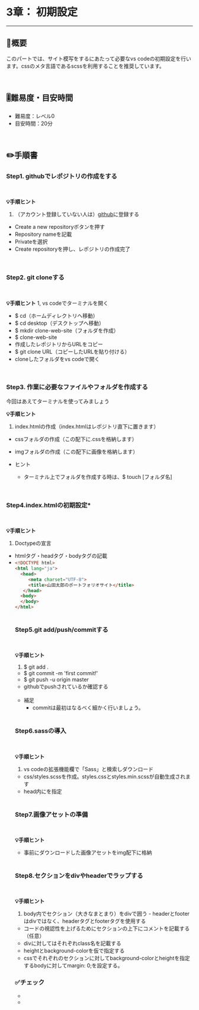 # 3章： 初期設定

---

## 🤔概要

このパートでは、サイト模写をするにあたって必要なvs codeの初期設定を行います。cssのメタ言語であるscssを利用することを推奨しています。

<br/>

## 🎚️難易度・目安時間

- 難易度：レベル0
- 目安時間：20分
  
<br/>


## ✏️手順書

### Step1. githubでレポジトリの作成をする

<br/>

**💡手順ヒント**
  1. （アカウント登録していない人は）[github](https://github.com/)に登録する
  - Create a new repositoryボタンを押す
  - Repository nameを記載
  - Privateを選択
  - Create repositoryを押し、レポジトリの作成完了



<br/>



### Step2. git cloneする

<br/>

**💡手順ヒント**
  1, vs codeでターミナルを開く
  - $ cd（ホームディレクトリへ移動）
  - $ cd desktop（デスクトップへ移動）
  - $ mkdir clone-web-site（フォルダを作成）
  - $ clone-web-site
  - 作成したレポジトリからURLをコピー
  - $ git clone URL（コピーしたURLを貼り付ける）
  - cloneしたフォルダをvs codeで開く


<br/>





### Step3. 作業に必要なファイルやフォルダを作成する

今回はあえてターミナルを使ってみましょう
<br/>

**💡手順ヒント**
  1. index.htmlの作成（index.htmlはレポジトリ直下に置きます）
  - cssフォルダの作成（この配下に.cssを格納します）
  - imgフォルダの作成（この配下に画像を格納します）



- ヒント
  - ターミナル上でフォルダを作成する時は、$ touch [フォルダ名]


<br/>



### Step4.index.htmlの初期設定*

<br/>

**💡手順ヒント**
  1. Doctypeの宣言
  - htmlタグ・headタグ・bodyタグの記載
  - <html lang="ja>に設定
  -  head内でcharsetとtitleの指定
  - ブラウザを開き、タイトルが反映されているか確認

<br/>

▼サンプルコード

```html
<!DOCTYPE html>
<html lang="ja">
  <head>
     <meta charset="UTF-8">
     <title>山田太郎のポートフォリオサイト</title>
   </head>
  <body>
  </body>
</html>
```

<br/>


### Step5.git add/push/commitする

<br/>

**💡手順ヒント**
  1. $ git add .
  - $ git commit -m 'first commit!'
  - $ git push -u origin master
  - githubでpushされているか確認する

<br/>

- 補足
  - commitは最初はなるべく細かく行いましょう。

<br/>

### Step6.sassの導入

<br/>

**💡手順ヒント**
  1. vs codeの拡張機能欄で「Sass」と検索しダウンロード
  - css/styles.scssを作成。styles.cssとstyles.min.scssが自動生成されます
  - head内に<link rel="stylesheet" href="css/styles.min.css">を指定

<br/>

### Step7.画像アセットの準備

<br/>

**💡手順ヒント**

  - 事前にダウンロードした画像アセットをimg配下に格納

<br/>


### Step8.セクションをdivやheaderでラップする

<br/>


**💡手順ヒント**
  1. body内でセクション（大きなまとまり）をdivで囲う
    - headerとfooterはdivではなく、headerタグとfooterタグを使用する
  - ​	コードの視認性を上げるためにセクションの上下にコメントを記載する（任意）
  - divに対してはそれぞれclass名を記載する
  - heightとbackground-colorを仮で指定する
  - cssでそれぞれのセクションに対してbackground-colorとheightを指定するbodyに対してmargin: 0;を設定する。



### ✅チェック

- 
- 

